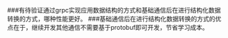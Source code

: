 ﻿
###有待验证通过grpc实现应用数据结构的方式和基础通信后在进行结构化数据转换的方式，哪种性能更好。
###基础通信后在进行结构化数据转换的方式的优点在于，继续开发其他通信不需要基于protobuf即可开发，节省学习成本。

